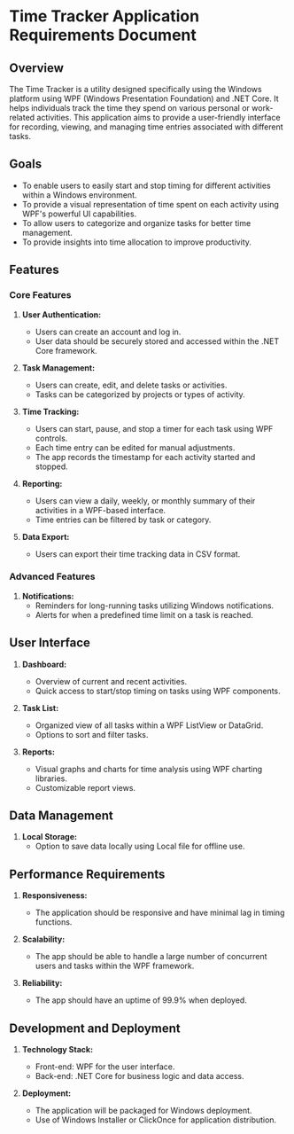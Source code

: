 # Time Tracker Application Requirements Document

## Overview
The Time Tracker is a utility designed specifically using the Windows platform using WPF (Windows Presentation Foundation) and .NET Core. It helps individuals track the time they spend on various personal or work-related activities. This application aims to provide a user-friendly interface for recording, viewing, and managing time entries associated with different tasks.

## Goals
- To enable users to easily start and stop timing for different activities within a Windows environment.
- To provide a visual representation of time spent on each activity using WPF's powerful UI capabilities.
- To allow users to categorize and organize tasks for better time management.
- To provide insights into time allocation to improve productivity.

## Features

### Core Features
1. **User Authentication:**
   - Users can create an account and log in.
   - User data should be securely stored and accessed within the .NET Core framework.

2. **Task Management:**
   - Users can create, edit, and delete tasks or activities.
   - Tasks can be categorized by projects or types of activity.

3. **Time Tracking:**
   - Users can start, pause, and stop a timer for each task using WPF controls.
   - Each time entry can be edited for manual adjustments.
   - The app records the timestamp for each activity started and stopped.

4. **Reporting:**
   - Users can view a daily, weekly, or monthly summary of their activities in a WPF-based interface.
   - Time entries can be filtered by task or category.

5. **Data Export:**
   - Users can export their time tracking data in CSV format.

### Advanced Features
1. **Notifications:**
   - Reminders for long-running tasks utilizing Windows notifications.
   - Alerts for when a predefined time limit on a task is reached.

## User Interface

1. **Dashboard:**
   - Overview of current and recent activities.
   - Quick access to start/stop timing on tasks using WPF components.

2. **Task List:**
   - Organized view of all tasks within a WPF ListView or DataGrid.
   - Options to sort and filter tasks.

3. **Reports:**
   - Visual graphs and charts for time analysis using WPF charting libraries.
   - Customizable report views.

## Data Management

1. **Local Storage:**
   - Option to save data locally using Local file for offline use.

## Performance Requirements

1. **Responsiveness:**
   - The application should be responsive and have minimal lag in timing functions.

2. **Scalability:**
   - The app should be able to handle a large number of concurrent users and tasks within the WPF framework.

3. **Reliability:**
   - The app should have an uptime of 99.9% when deployed.

## Development and Deployment

1. **Technology Stack:**
   - Front-end: WPF for the user interface.
   - Back-end: .NET Core for business logic and data access.

2. **Deployment:**
   - The application will be packaged for Windows deployment.
   - Use of Windows Installer or ClickOnce for application distribution.
